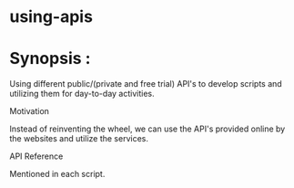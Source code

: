 # using-apis

<h1><b>Synopsis :</b></h1>

Using different public/(private and free trial) API's to develop scripts and utilizing them for day-to-day activities.

Motivation

Instead of reinventing the wheel, we can use the API's provided online by the websites and utilize the services.

API Reference

Mentioned in each script.

